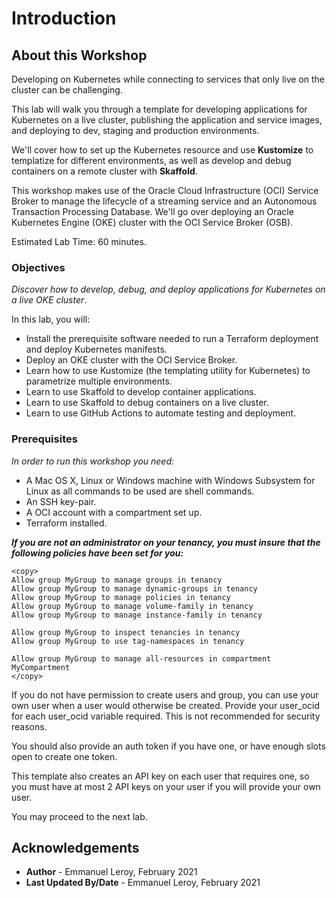 # Introduction

## About this Workshop

Developing on Kubernetes while connecting to services that only live on the cluster can be challenging.

This lab will walk you through a template for developing applications for Kubernetes on a live cluster, publishing the application and service images, and deploying to dev, staging and production environments.

We'll cover how to set up the Kubernetes resource and use **Kustomize** to templatize for different environments, as well as develop and debug containers on a remote cluster with **Skaffold**.

This workshop makes use of the Oracle Cloud Infrastructure (OCI) Service Broker to manage the lifecycle of a streaming service and an Autonomous Transaction Processing Database. We'll go over deploying an Oracle Kubernetes Engine (OKE) cluster with the OCI Service Broker (OSB).

Estimated Lab Time: 60 minutes.

### Objectives

*Discover how to develop, debug, and deploy applications for Kubernetes on a live OKE cluster*.

In this lab, you will:
- Install the prerequisite software needed to run a Terraform deployment and deploy Kubernetes manifests.
- Deploy an OKE cluster with the OCI Service Broker.
- Learn how to use Kustomize (the templating utility for Kubernetes) to parametrize multiple environments.
- Learn to use Skaffold to develop container applications.
- Learn to use Skaffold to debug containers on a live cluster.
- Learn to use GitHub Actions to automate testing and deployment.

### Prerequisites

*In order to run this workshop you need:*

* A Mac OS X, Linux or Windows machine with Windows Subsystem for Linux as all commands to be used are shell commands.
* An SSH key-pair.
* A OCI account with a compartment set up.
* Terraform installed.

***If you are not an administrator on your tenancy, you must insure that the following policies have been set for you:***

```
<copy>
Allow group MyGroup to manage groups in tenancy
Allow group MyGroup to manage dynamic-groups in tenancy
Allow group MyGroup to manage policies in tenancy
Allow group MyGroup to manage volume-family in tenancy
Allow group MyGroup to manage instance-family in tenancy

Allow group MyGroup to inspect tenancies in tenancy
Allow group MyGroup to use tag-namespaces in tenancy

Allow group MyGroup to manage all-resources in compartment MyCompartment
</copy>
```

If you do not have permission to create users and group, you can use your own user when a user would otherwise be created. Provide your user_ocid for each user_ocid variable required. This is not recommended for security reasons.

You should also provide an auth token if you have one, or have enough slots open to create one token.

This template also creates an API key on each user that requires one, so you must have at most 2 API keys on your user if you will provide your own user.

You may proceed to the next lab.

## Acknowledgements

 - **Author** - Emmanuel Leroy, February 2021
 - **Last Updated By/Date** - Emmanuel Leroy, February 2021
